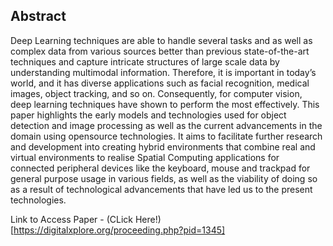 ## Abstract

Deep Learning techniques are able to handle several tasks and as well as complex data from various sources better than previous state-of-the-art techniques and capture intricate structures of large scale data by understanding multimodal information. Therefore, it is important in today’s world, and it has diverse applications such as facial recognition, medical images, object tracking, and so on. Consequently, for computer vision, deep learning techniques have shown to perform the most effectively. This paper highlights the early models and technologies used for object detection and image
processing as well as the current advancements in the domain using opensource technologies. It aims to facilitate further research and development into creating hybrid environments that combine real and virtual environments to realise Spatial Computing applications for connected peripheral devices like the keyboard, mouse and trackpad for general purpose usage in
various fields, as well as the viability of doing so as a result of technological advancements that have led us to the present technologies.

Link to Access Paper - (CLick Here!)[https://digitalxplore.org/proceeding.php?pid=1345]

